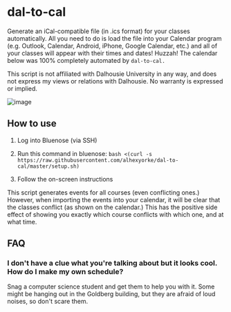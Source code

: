 # dal-to-cal
Generate an iCal-compatible file (in .ics format) for your classes automatically. All you need to do is load the file into your Calendar program (e.g. Outlook, Calendar, Android, iPhone, Google Calendar, etc.) and all of your classes will appear with their times and dates! Huzzah! The calendar below was 100% completely automated by `dal-to-cal.`

This script is not affiliated with Dalhousie University in any way, and does not express my views or relations with Dalhousie. No warranty is expressed or implied.

![image](https://i.imgur.com/nbg32Qg.jpg)

## How to use

1. Log into Bluenose (via SSH)

2. Run this command in bluenose: `bash <(curl -s https://raw.githubusercontent.com/alhexyorke/dal-to-cal/master/setup.sh)`

3. Follow the on-screen instructions

This script generates events for all courses (even conflicting ones.) However, when importing the events into your calendar, it will be clear that the classes conflict (as shown on the calendar.) This has the positive side effect of showing you exactly which course conflicts with which one, and at what time.

## FAQ

### I don't have a clue what you're talking about but it looks cool. How do I make my own schedule?

Snag a computer science student and get them to help you with it. Some might be hanging out in the Goldberg building, but they are afraid of loud noises, so don't scare them.
